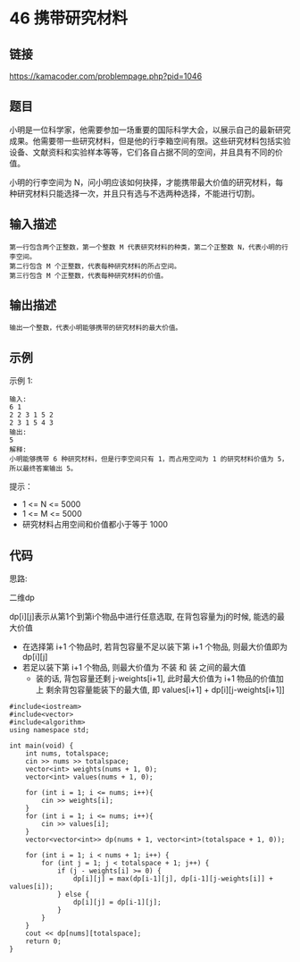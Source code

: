 # 46 携带研究材料
## 链接
https://kamacoder.com/problempage.php?pid=1046

## 题目 
小明是一位科学家，他需要参加一场重要的国际科学大会，以展示自己的最新研究成果。他需要带一些研究材料，但是他的行李箱空间有限。这些研究材料包括实验设备、文献资料和实验样本等等，它们各自占据不同的空间，并且具有不同的价值。 

小明的行李空间为 N，问小明应该如何抉择，才能携带最大价值的研究材料，每种研究材料只能选择一次，并且只有选与不选两种选择，不能进行切割。

## 输入描述
```
第一行包含两个正整数，第一个整数 M 代表研究材料的种类，第二个正整数 N，代表小明的行李空间。
第二行包含 M 个正整数，代表每种研究材料的所占空间。 
第三行包含 M 个正整数，代表每种研究材料的价值。
```

## 输出描述
```
输出一个整数，代表小明能够携带的研究材料的最大价值。
```

## 示例
示例 1:
```
输入:
6 1
2 2 3 1 5 2
2 3 1 5 4 3
输出:
5
解释:
小明能够携带 6 种研究材料，但是行李空间只有 1，而占用空间为 1 的研究材料价值为 5，所以最终答案输出 5。
```

提示：

- 1 <= N <= 5000
- 1 <= M <= 5000
- 研究材料占用空间和价值都小于等于 1000

## 代码
思路:

二维dp

dp[i][j]表示从第1个到第i个物品中进行任意选取, 在背包容量为j的时候, 能选的最大价值
- 在选择第 i+1 个物品时, 若背包容量不足以装下第 i+1 个物品, 则最大价值即为 dp[i][j]
- 若足以装下第 i+1 个物品, 则最大价值为 不装 和 装 之间的最大值
    - 装的话, 背包容量还剩 j-weights[i+1], 此时最大价值为 i+1 物品的价值加上 剩余背包容量能装下的最大值, 即 values[i+1] + dp[i][j-weights[i+1]]

```
#include<iostream>
#include<vector>
#include<algorithm>
using namespace std;

int main(void) {
    int nums, totalspace;
    cin >> nums >> totalspace;
    vector<int> weights(nums + 1, 0);
    vector<int> values(nums + 1, 0);
    
    for (int i = 1; i <= nums; i++){
        cin >> weights[i];
    }
    for (int i = 1; i <= nums; i++){
        cin >> values[i];
    }
    vector<vector<int>> dp(nums + 1, vector<int>(totalspace + 1, 0));
    
    for (int i = 1; i < nums + 1; i++) {
		for (int j = 1; j < totalspace + 1; j++) {
			if (j - weights[i] >= 0) {
				dp[i][j] = max(dp[i-1][j], dp[i-1][j-weights[i]] + values[i]);
			} else {
				dp[i][j] = dp[i-1][j];
			}
		}
	}
    cout << dp[nums][totalspace];
    return 0;
}
```
